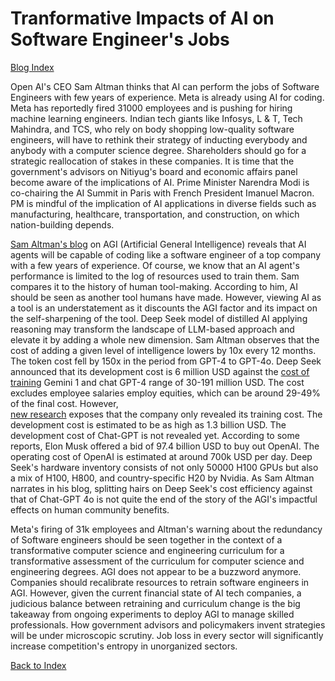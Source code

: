 # Tranformative Impacts of AI on Software Engineer's Jobs

[Blog Index](../index.md)

Open AI's CEO Sam Altman thinks that AI can perform the jobs of Software Engineers with few years of experience. Meta is already using
AI for coding. Meta has reportedly fired 31000 employees and is pushing for hiring machine learning engineers. Indian tech giants
like Infosys, L & T, Tech Mahindra, and TCS, who rely on body shopping low-quality software engineers, will have to rethink their 
strategy of inducting everybody and anybody with a computer science degree. Shareholders should go for a strategic 
reallocation of stakes in these companies. It is time that the government's advisors on Nitiyug's board and economic affairs panel
become aware of the implications of AI. Prime Minister Narendra Modi is co-chairing the AI Summit in Paris with French President 
Imanuel Macron. PM is mindful of the implication of AI applications in diverse fields such as manufacturing, healthcare, 
transportation, and construction, on which nation-building depends. 

[Sam Altman's blog](https://blog.samaltman.com/) on AGI (Artificial General Intelligence) reveals that AI agents will be capable 
of coding like a software engineer of a top company with a few years of experience. Of course, we know that an AI agent's 
performance is limited to the log of resources used to train them. Sam compares it to the history of human tool-making. According 
to him, AI should be seen as another tool humans have made. However, viewing AI as a tool is an understatement as it discounts the AGI
factor and its impact on the self-sharpening of the tool. Deep Seek model of distilled AI applying reasoning may transform the
landscape of LLM-based approach and elevate it by adding a whole new dimension. Sam Altman observes that the cost of adding 
a given level of intelligence lowers by 10x every 12 months. The token cost fell by 150x in the period from GPT-4 to GPT-4o.
Deep Seek announced that its development cost is 6 million USD against the
[cost of training](https://www.forbes.com/sites/katharinabuchholz/2024/08/23/the-extreme-cost-of-training-ai-models/) 
Gemini 1 and chat GPT-4 range of 30-191 million USD. The cost 
excludes employee salaries employ equities, which can be around 29-49% of the final cost. However,  
[new research](https://www.yahoo.com/news/research-exposes-deepseek-ai-training-165025904.html) exposes that the company only 
revealed its training cost. The development cost is estimated to be as high as 1.3 billion USD. The development cost of
Chat-GPT is not revealed yet. According to some reports, Elon Musk offered a bid of 97.4 billion USD to buy out OpenAI. The 
operating cost of OpenAI is estimated at around 700k USD per day. Deep Seek's hardware inventory consists of
not only 50000 H100 GPUs but also a mix of H100, H800, and country-specific H20 by Nvidia. As Sam Altman narrates in his blog, 
splitting hairs on Deep Seek's cost efficiency against that of Chat-GPT 4o is not quite the end of the story of the AGI's 
impactful effects on human community benefits. 

Meta's firing of 31k employees and Altman's warning about the redundancy of Software engineers should be seen together in the 
context of a transformative computer science and engineering curriculum for a transformative assessment of the curriculum
for computer science and engineering degrees. AGI does not appear to be a buzzword anymore. Companies should recalibrate 
resources to retrain software engineers in AGI. However, given the current financial state of AI
tech companies, a judicious balance between retraining and curriculum change is the big takeaway from ongoing experiments
to deploy AGI to manage skilled professionals. How government advisors and policymakers invent strategies will be under 
microscopic scrutiny. Job loss in every sector will significantly increase competition's entropy in unorganized sectors.

[Back to Index](../index.md)
